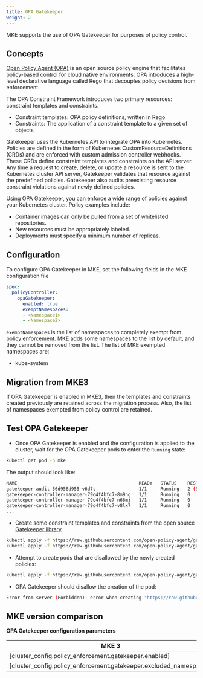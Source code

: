 ```yaml
---
title: OPA Gatekeeper
weight: 2
---
```


MKE supports the use of OPA Gatekeeper for purposes of policy control.

## Concepts

[Open Policy Agent (OPA)](https://open-policy-agent.github.io/gatekeeper/website/docs/) is an open source policy engine that facilitates policy-based control for cloud native environments. OPA introduces a high-level declarative language called Rego that decouples policy decisions from enforcement.

The OPA Constraint Framework introduces two primary resources: constraint templates and constraints.

- Constraint templates: OPA policy definitions, written in Rego
- Constraints: The application of a constraint template to a given set of objects

Gatekeeper uses the Kubernetes API to integrate OPA into Kubernetes. Policies are defined in the form of Kubernetes CustomResourceDefinitions (CRDs) and are enforced with custom admission controller webhooks. These CRDs define constraint templates and constraints on the API server. Any time a request to create, delete, or update a resource is sent to the Kubernetes cluster API server, Gatekeeper validates that resource against the predefined policies. Gatekeeper also audits preexisting resource constraint violations against newly defined policies.

Using OPA Gatekeeper, you can enforce a wide range of policies against your Kubernetes cluster. Policy examples include:

- Container images can only be pulled from a set of whitelisted repositories.
- New resources must be appropriately labeled.
- Deployments must specify a minimum number of replicas.

## Configuration

To configure OPA Gatekeeper in MKE, set the following fields in the MKE configuration file

```yaml
spec:
  policyController:
    opaGatekeeper:
      enabled: true
      exemptNamespaces:
      - <Namespace1>
      - <Namespace2>
```

`exemptNamespaces` is the list of namespaces to completely exempt from policy enforcement. MKE adds some namespaces to the list by default, and they cannot be removed from the list.
The list of MKE exempted namespaces are:
- kube-system

## Migration from MKE3

If OPA Gatekeeper is enabled in MKE3, then the templates and constraints created previously are retained across the migration process. Also, the list of namespaces exempted from policy control are retained.

## Test OPA Gatekeeper

- Once OPA Gatekeeper is enabled and the configuration is applied to the cluster, wait for the OPA Gatekeeper pods to enter the `Running` state:

```bash
kubectl get pod -n mke
```

The output should look like:
```bash
NAME                                             READY   STATUS    RESTARTS      AGE
gatekeeper-audit-56d958d955-v6d7t                1/1     Running   2 (54s ago)   61s
gatekeeper-controller-manager-79c4f4bfc7-8m9nq   1/1     Running   0             61s
gatekeeper-controller-manager-79c4f4bfc7-n66mj   1/1     Running   0             61s
gatekeeper-controller-manager-79c4f4bfc7-v8lx7   1/1     Running   0             61s
...
```

- Create some constraint templates and constraints from the open source [Gatekeeper library]()
```bash
kubectl apply -f https://raw.githubusercontent.com/open-policy-agent/gatekeeper-library/master/library/pod-security-policy/allow-privilege-escalation/template.yaml
kubectl apply -f https://raw.githubusercontent.com/open-policy-agent/gatekeeper-library/master/library/pod-security-policy/allow-privilege-escalation/samples/psp-allow-privilege-escalation-container/constraint.yaml
```

- Attempt to create pods that are disallowed by the newly created policies:
```bash
kubectl apply -f https://raw.githubusercontent.com/open-policy-agent/gatekeeper-library/master/library/pod-security-policy/allow-privilege-escalation/samples/psp-allow-privilege-escalation-container/example_disallowed.yaml
```

- OPA Gatekeeper should disallow the creation of the pod:
```bash
Error from server (Forbidden): error when creating "https://raw.githubusercontent.com/open-policy-agent/gatekeeper-library/master/library/pod-security-policy/allow-privilege-escalation/samples/psp-allow-privilege-escalation-container/example_disallowed.yaml": admission webhook "validation.gatekeeper.sh" denied the request: [psp-allow-privilege-escalation-container] Privilege escalation container is not allowed: nginx
```

## MKE version comparison

**OPA Gatekeeper configuration parameters**

| MKE 3                                                              | MKE 4                                           |
|--------------------------------------------------------------------|-------------------------------------------------|
| [cluster_config.policy_enforcement.gatekeeper.enabled]             | policyController.opaGatekeeper.enabled          |
| [cluster_config.policy_enforcement.gatekeeper.excluded_namespaces] | policyController.opaGatekeeper.exemptNamespaces |
